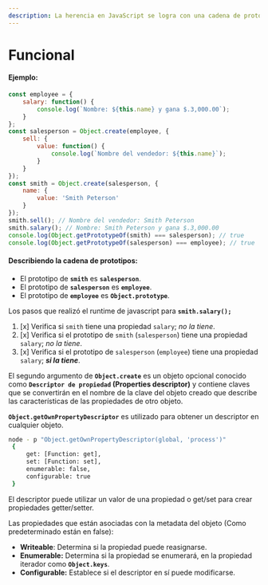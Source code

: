 ```yaml
---
description: La herencia en JavaScript se logra con una cadena de prototipos.
---
```


# Funcional

#### Ejemplo:

```javascript
const employee = {
    salary: function() {
        console.log(`Nombre: ${this.name} y gana $.3,000.00`);
    }
};
const salesperson = Object.create(employee, {
    sell: {
        value: function() {
            console.log(`Nombre del vendedor: ${this.name}`);
        }
    }
});
const smith = Object.create(salesperson, {
    name: {
        value: 'Smith Peterson'
    }
});
smith.sell(); // Nombre del vendedor: Smith Peterson 
smith.salary(); // Nombre: Smith Peterson y gana $.3,000.00
console.log(Object.getPrototypeOf(smith) === salesperson); // true
console.log(Object.getPrototypeOf(salesperson) === employee); // true
```

#### Describiendo la cadena de prototipos:

* El prototipo de **`smith`** es **`salesperson`**.
* El prototipo de **`salesperson`** es **`employee`**.
* El prototipo de **`employee`** es **`Object.prototype`**.

Los pasos que realizó el runtime de javascript para **`smith.salary();`**

1. [x] Verifica si `smith` tiene una propiedad `salary`; _no la tiene_.
2. [x] Verifica si el prototipo de `smith` \(`salesperson`\) tiene una propiedad `salary`; _no la tiene_.
3. [x] Verifica si el prototipo de `salesperson` \(`employee`\) tiene una propiedad `salary`; _**si la tiene**_.

El segundo argumento de **`Object.create`** es un objeto opcional conocido como **`Descriptor de propiedad` \(Properties descriptor\)** y contiene claves que se convertirán en el nombre de la clave del objeto creado que describe las características de las propiedades de otro objeto.

**`Object.getOwnPropertyDescriptor`** es utilizado para obtener un descriptor en cualquier objeto.

```bash
node - p "Object.getOwnPropertyDescriptor(global, 'process')"
 {
     get: [Function: get],
     set: [Function: set],
     enumerable: false,
     configurable: true
 }
```

El descriptor puede utilizar un valor de una propiedad o get/set para crear propiedades getter/setter.

Las propiedades que están asociadas con la metadata del objeto \(Como predeterminado están en false\):

* **Writeable**: Determina si la propiedad puede reasignarse.
* **Enumerable:**  Determina si la propiedad se enumerará, en la propiedad iterador como **`Object.keys`**.
* **Configurable:** Establece si el descriptor en sí puede modificarse.

